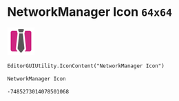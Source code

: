 # NetworkManager Icon `64x64`
<img src="/img/NetworkManager%20Icon.png" width=64 height=64>

``` CSharp
EditorGUIUtility.IconContent("NetworkManager Icon")
```
```
NetworkManager Icon
```
```
-7485273014078501068
```
